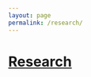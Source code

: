 ```yaml
---
layout: page
permalink: /research/
---
```


# [Research](https://scholar.google.com/citations?user=n2Wsfa8AAAAJ&hl=en)